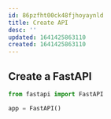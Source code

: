 ```yaml
---
id: 86pzfht00ck48fjhoyaynld
title: Create API
desc: ''
updated: 1641425863110
created: 1641425863110
---
```



## Create a FastAPI

```python
from fastapi import FastAPI

app = FastAPI()
```
